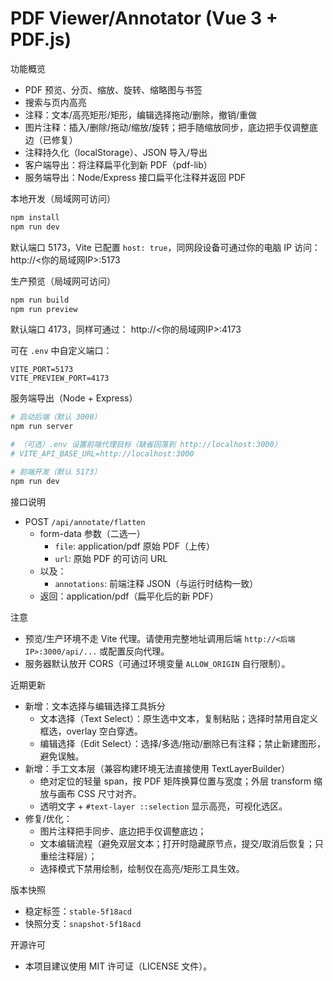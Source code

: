 # PDF Viewer/Annotator (Vue 3 + PDF.js)

功能概览
- PDF 预览、分页、缩放、旋转、缩略图与书签
- 搜索与页内高亮
- 注释：文本/高亮矩形/矩形，编辑选择拖动/删除，撤销/重做
- 图片注释：插入/删除/拖动/缩放/旋转；把手随缩放同步，底边把手仅调整底边（已修复）
- 注释持久化（localStorage）、JSON 导入/导出
- 客户端导出：将注释扁平化到新 PDF（pdf-lib）
- 服务端导出：Node/Express 接口扁平化注释并返回 PDF

本地开发（局域网可访问）
```bash
npm install
npm run dev
```
默认端口 5173，Vite 已配置 `host: true`，同网段设备可通过你的电脑 IP 访问：
http://<你的局域网IP>:5173

生产预览（局域网可访问）
```bash
npm run build
npm run preview
```
默认端口 4173，同样可通过：
http://<你的局域网IP>:4173

可在 `.env` 中自定义端口：
```
VITE_PORT=5173
VITE_PREVIEW_PORT=4173
```

服务端导出（Node + Express）
```bash
# 启动后端（默认 3000）
npm run server

# （可选）.env 设置前端代理目标（缺省回落到 http://localhost:3000）
# VITE_API_BASE_URL=http://localhost:3000

# 前端开发（默认 5173）
npm run dev
```

接口说明
- POST `/api/annotate/flatten`
  - form-data 参数（二选一）
    - `file`: application/pdf 原始 PDF（上传）
    - `url`: 原始 PDF 的可访问 URL
  - 以及：
    - `annotations`: 前端注释 JSON（与运行时结构一致）
  - 返回：application/pdf（扁平化后的新 PDF）

注意
- 预览/生产环境不走 Vite 代理。请使用完整地址调用后端 `http://<后端IP>:3000/api/...` 或配置反向代理。
- 服务器默认放开 CORS（可通过环境变量 `ALLOW_ORIGIN` 自行限制）。

近期更新
- 新增：文本选择与编辑选择工具拆分
  - 文本选择（Text Select）：原生选中文本，复制粘贴；选择时禁用自定义框选，overlay 空白穿透。
  - 编辑选择（Edit Select）：选择/多选/拖动/删除已有注释；禁止新建图形，避免误触。
- 新增：手工文本层（兼容构建环境无法直接使用 TextLayerBuilder）
  - 绝对定位的轻量 span，按 PDF 矩阵换算位置与宽度；外层 transform 缩放与画布 CSS 尺寸对齐。
  - 透明文字 + `#text-layer ::selection` 显示高亮，可视化选区。
- 修复/优化：
  - 图片注释把手同步、底边把手仅调整底边；
  - 文本编辑流程（避免双层文本；打开时隐藏原节点，提交/取消后恢复；只重绘注释层）；
  - 选择模式下禁用绘制，绘制仅在高亮/矩形工具生效。

版本快照
- 稳定标签：`stable-5f18acd`
- 快照分支：`snapshot-5f18acd`

开源许可
- 本项目建议使用 MIT 许可证（LICENSE 文件）。
